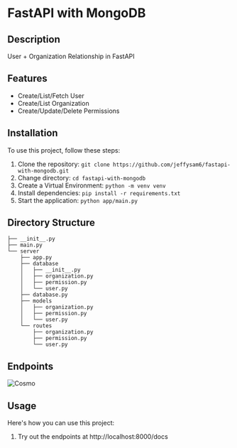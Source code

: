 # FastAPI with MongoDB


## Description

User + Organization Relationship in FastAPI

## Features

- Create/List/Fetch User
- Create/List Organization
- Create/Update/Delete Permissions


## Installation

To use this project, follow these steps:

1. Clone the repository: `git clone https://github.com/jeffysam6/fastapi-with-mongodb.git`
2. Change directory: `cd fastapi-with-mongodb`
3. Create a Virtual Environment: `python -m venv venv`
4. Install dependencies: `pip install -r requirements.txt`
5. Start the application: `python app/main.py `

## Directory Structure
```.
├── __init__.py
├── main.py
└── server
    ├── app.py
    ├── database
    │   ├── __init__.py
    │   ├── organization.py
    │   ├── permission.py
    │   └── user.py
    ├── database.py
    ├── models
    │   ├── organization.py
    │   ├── permission.py
    │   └── user.py
    └── routes
        ├── organization.py
        ├── permission.py
        └── user.py
```

## Endpoints

![Cosmo](https://user-images.githubusercontent.com/39851672/233867365-f1ce4964-d296-45f8-8364-7d5d56936ee2.jpg)


## Usage

Here's how you can use this project:

1. Try out the endpoints at http://localhost:8000/docs

